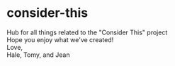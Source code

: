 # consider-this
Hub for all things related to the "Consider This" project <br>
Hope you enjoy what we've created! <br>
Love, <br>
Hale, Tomy, and Jean
